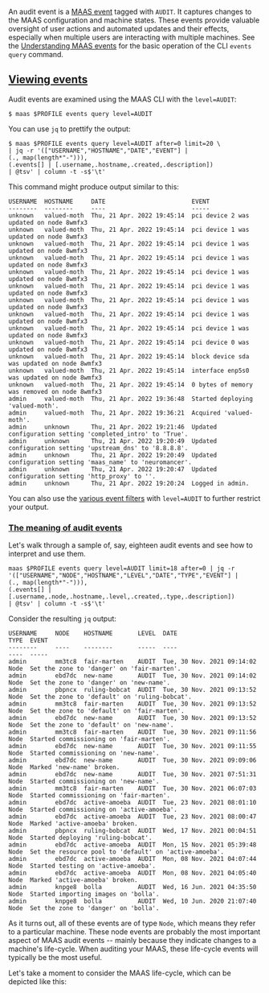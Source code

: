 <!-- "Understanding MAAS audit events" -->

An audit event is a [MAAS event](/t/understanding-maas-events/6373) tagged with `AUDIT`. It captures changes to the MAAS configuration and machine states. These events provide valuable oversight of user actions and automated updates and their effects, especially when multiple users are interacting with multiple machines.  See the [Understanding MAAS events](/t/understanding-maas-events/6373) for the basic operation of the CLI `events query` command.

<a href="#heading--Viewing-events"><h2 id="heading--Viewing-events">Viewing events</h2></a>

Audit events are examined using the MAAS CLI with the `level=AUDIT`:

```nohighlight
$ maas $PROFILE events query level=AUDIT
```

You can use `jq` to prettify the output:

```nohighlight
$ maas $PROFILE events query level=AUDIT after=0 limit=20 \
| jq -r '(["USERNAME","HOSTNAME","DATE","EVENT"] | 
(., map(length*"-"))),
(.events[] | [.username,.hostname,.created,.description]) 
| @tsv' | column -t -s$'\t'
```

This command might produce output similar to this:

```nohighlight
USERNAME  HOSTNAME     DATE                        EVENT
--------  --------     ----                        -----
unknown   valued-moth  Thu, 21 Apr. 2022 19:45:14  pci device 2 was updated on node 8wmfx3
unknown   valued-moth  Thu, 21 Apr. 2022 19:45:14  pci device 1 was updated on node 8wmfx3
unknown   valued-moth  Thu, 21 Apr. 2022 19:45:14  pci device 1 was updated on node 8wmfx3
unknown   valued-moth  Thu, 21 Apr. 2022 19:45:14  pci device 1 was updated on node 8wmfx3
unknown   valued-moth  Thu, 21 Apr. 2022 19:45:14  pci device 1 was updated on node 8wmfx3
unknown   valued-moth  Thu, 21 Apr. 2022 19:45:14  pci device 1 was updated on node 8wmfx3
unknown   valued-moth  Thu, 21 Apr. 2022 19:45:14  pci device 1 was updated on node 8wmfx3
unknown   valued-moth  Thu, 21 Apr. 2022 19:45:14  pci device 1 was updated on node 8wmfx3
unknown   valued-moth  Thu, 21 Apr. 2022 19:45:14  pci device 1 was updated on node 8wmfx3
unknown   valued-moth  Thu, 21 Apr. 2022 19:45:14  pci device 0 was updated on node 8wmfx3
unknown   valued-moth  Thu, 21 Apr. 2022 19:45:14  block device sda was updated on node 8wmfx3
unknown   valued-moth  Thu, 21 Apr. 2022 19:45:14  interface enp5s0 was updated on node 8wmfx3
unknown   valued-moth  Thu, 21 Apr. 2022 19:45:14  0 bytes of memory was removed on node 8wmfx3
admin     valued-moth  Thu, 21 Apr. 2022 19:36:48  Started deploying 'valued-moth'.
admin     valued-moth  Thu, 21 Apr. 2022 19:36:21  Acquired 'valued-moth'.
admin     unknown      Thu, 21 Apr. 2022 19:21:46  Updated configuration setting 'completed_intro' to 'True'.
admin     unknown      Thu, 21 Apr. 2022 19:20:49  Updated configuration setting 'upstream_dns' to '8.8.8.8'.
admin     unknown      Thu, 21 Apr. 2022 19:20:49  Updated configuration setting 'maas_name' to 'neuromancer'.
admin     unknown      Thu, 21 Apr. 2022 19:20:47  Updated configuration setting 'http_proxy' to ''.
admin     unknown      Thu, 21 Apr. 2022 19:20:24  Logged in admin.
```

You can also use the [various event filters](/t/understanding-maas-events/6373#heading--filter-parameters) with `level=AUDIT` to further restrict your output.

<a href="#heading--The-meaning-of-audit-events"><h3 id="heading--The-meaning-of-audit-events">The meaning of audit events</h3></a>

Let's walk through a sample of, say, eighteen audit events and see how to interpret and use them.  

```nohighlight
maas $PROFILE events query level=AUDIT limit=18 after=0 | jq -r '(["USERNAME","NODE","HOSTNAME","LEVEL","DATE","TYPE","EVENT"] | 
(., map(length*"-"))),
(.events[] | [.username,.node,.hostname,.level,.created,.type,.description]) 
| @tsv' | column -t -s$'\t'
```

Consider the resulting `jq` output:

```nohighlight
USERNAME     NODE    HOSTNAME       LEVEL  DATE                        TYPE  EVENT
--------     ----    --------       -----  ----                        ----  -----
admin        mm3tc8  fair-marten    AUDIT  Tue, 30 Nov. 2021 09:14:02  Node  Set the zone to 'danger' on 'fair-marten'.
admin        ebd7dc  new-name       AUDIT  Tue, 30 Nov. 2021 09:14:02  Node  Set the zone to 'danger' on 'new-name'.
admin        pbpncx  ruling-bobcat  AUDIT  Tue, 30 Nov. 2021 09:13:52  Node  Set the zone to 'default' on 'ruling-bobcat'.
admin        mm3tc8  fair-marten    AUDIT  Tue, 30 Nov. 2021 09:13:52  Node  Set the zone to 'default' on 'fair-marten'.
admin        ebd7dc  new-name       AUDIT  Tue, 30 Nov. 2021 09:13:52  Node  Set the zone to 'default' on 'new-name'.
admin        mm3tc8  fair-marten    AUDIT  Tue, 30 Nov. 2021 09:11:56  Node  Started commissioning on 'fair-marten'.
admin        ebd7dc  new-name       AUDIT  Tue, 30 Nov. 2021 09:11:55  Node  Started commissioning on 'new-name'.
admin        ebd7dc  new-name       AUDIT  Tue, 30 Nov. 2021 09:09:06  Node  Marked 'new-name' broken.
admin        ebd7dc  new-name       AUDIT  Tue, 30 Nov. 2021 07:51:31  Node  Started commissioning on 'new-name'.
admin        mm3tc8  fair-marten    AUDIT  Tue, 30 Nov. 2021 06:07:03  Node  Started commissioning on 'fair-marten'.
admin        ebd7dc  active-amoeba  AUDIT  Tue, 23 Nov. 2021 08:01:10  Node  Started commissioning on 'active-amoeba'.
admin        ebd7dc  active-amoeba  AUDIT  Tue, 23 Nov. 2021 08:00:47  Node  Marked 'active-amoeba' broken.
admin        pbpncx  ruling-bobcat  AUDIT  Wed, 17 Nov. 2021 00:04:51  Node  Started deploying 'ruling-bobcat'.
admin        ebd7dc  active-amoeba  AUDIT  Mon, 15 Nov. 2021 05:39:48  Node  Set the resource pool to 'default' on 'active-amoeba'.
admin        ebd7dc  active-amoeba  AUDIT  Mon, 08 Nov. 2021 04:07:44  Node  Started testing on 'active-amoeba'.
admin        ebd7dc  active-amoeba  AUDIT  Mon, 08 Nov. 2021 04:05:40  Node  Marked 'active-amoeba' broken.
admin        knpge8  bolla          AUDIT  Wed, 16 Jun. 2021 04:35:50  Node  Started importing images on 'bolla'.
admin        knpge8  bolla          AUDIT  Wed, 10 Jun. 2020 21:07:40  Node  Set the zone to 'danger' on 'bolla'.
```

As it turns out, all of these events are of type `Node`, which means they refer to a particular machine.  These node events are probably the most important aspect of MAAS audit events -- mainly because they indicate changes to a machine's life-cycle.  When auditing your MAAS, these life-cycle events will typically be the most useful.

Let's take a moment to consider the MAAS life-cycle, which can be depicted like this:


